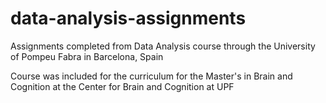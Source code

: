 # data-analysis-assignments
Assignments completed from Data Analysis course through the University of Pompeu Fabra in Barcelona, Spain

Course was included for the curriculum for the Master's in Brain and Cognition at the Center for Brain and Cognition at UPF
